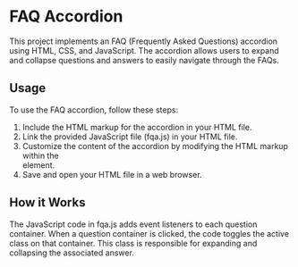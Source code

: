 # FAQ Accordion
This project implements an FAQ (Frequently Asked Questions) accordion using HTML, CSS, and JavaScript. The accordion allows users to expand and collapse questions and answers to easily navigate through the FAQs.

## Usage
To use the FAQ accordion, follow these steps:

1. Include the HTML markup for the accordion in your HTML file.
2. Link the provided JavaScript file (fqa.js) in your HTML file.
3. Customize the content of the accordion by modifying the HTML markup within the <div class="accordion"> element.
4. Save and open your HTML file in a web browser.

## How it Works
The JavaScript code in fqa.js adds event listeners to each question container. When a question container is clicked, the code toggles the active class on that container. This class is responsible for expanding and collapsing the associated answer.
